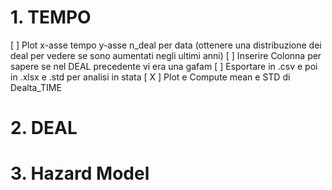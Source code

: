 # 1. TEMPO

[  ] Plot x-asse tempo y-asse n_deal per data (ottenere una distribuzione dei deal per vedere se sono aumentati negli ultimi anni)
[  ] Inserire Colonna per sapere se nel DEAL precedente vi era una gafam
[  ] Esportare in .csv e poi in .xlsx e .std per analisi in stata
[ X ] Plot e Compute mean e STD  di Dealta_TIME

# 2. DEAL

# 3. Hazard Model